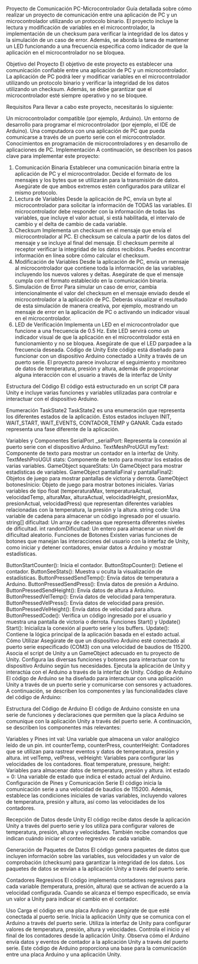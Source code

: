 Proyecto de Comunicación PC-Microcontrolador
Guía detallada sobre cómo realizar un proyecto de comunicación entre una aplicación de PC y un microcontrolador utilizando un protocolo binario. El proyecto incluye la lectura y modificación de variables en el microcontrolador, la implementación de un checksum para verificar la integridad de los datos y la simulación de un caso de error. Además, se aborda la tarea de mantener un LED funcionando a una frecuencia específica como indicador de que la aplicación en el microcontrolador no se bloquea.

Objetivo del Proyecto
El objetivo de este proyecto es establecer una comunicación confiable entre una aplicación de PC y un microcontrolador. La aplicación de PC podrá leer y modificar variables en el microcontrolador utilizando un protocolo binario y verificar la integridad de los datos utilizando un checksum. Además, se debe garantizar que el microcontrolador esté siempre operativo y no se bloquee.

Requisitos
Para llevar a cabo este proyecto, necesitarás lo siguiente:

Un microcontrolador compatible (por ejemplo, Arduino).
Un entorno de desarrollo para programar el microcontrolador (por ejemplo, el IDE de Arduino).
Una computadora con una aplicación de PC que pueda comunicarse a través de un puerto serie con el microcontrolador.
Conocimientos en programación de microcontroladores y en desarrollo de aplicaciones de PC.
Implementación
A continuación, se describen los pasos clave para implementar este proyecto:

1. Comunicación Binaria
Establecer una comunicación binaria entre la aplicación de PC y el microcontrolador. Decide el formato de los mensajes y los bytes que se utilizarán para la transmisión de datos. Asegúrate de que ambos extremos estén configurados para utilizar el mismo protocolo.
2. Lectura de Variables
Desde la aplicación de PC, envía un byte al microcontrolador para solicitar la información de TODAS las variables. El microcontrolador debe responder con la información de todas las variables, que incluye el valor actual, si está habilitada, el intervalo de cambio y el delta de cambio de cada variable.
3. Checksum
Implementa un checksum en el mensaje que envía el microcontrolador al PC. El checksum se calcula a partir de los datos del mensaje y se incluye al final del mensaje. El checksum permite al receptor verificar la integridad de los datos recibidos. Puedes encontrar información en línea sobre cómo calcular el checksum.
4. Modificación de Variables
Desde la aplicación de PC, envía un mensaje al microcontrolador que contiene toda la información de las variables, incluyendo los nuevos valores y deltas. Asegúrate de que el mensaje cumpla con el formato establecido en la comunicación binaria.
5. Simulación de Error
Para simular un caso de error, cambia intencionalmente el valor del checksum en el mensaje enviado desde el microcontrolador a la aplicación de PC. Deberás visualizar el resultado de esta simulación de manera creativa, por ejemplo, mostrando un mensaje de error en la aplicación de PC o activando un indicador visual en el microcontrolador.
6. LED de Verificación
Implementa un LED en el microcontrolador que funcione a una frecuencia de 0.5 Hz. Este LED servirá como un indicador visual de que la aplicación en el microcontrolador está en funcionamiento y no se bloquea. Asegúrate de que el LED parpadee a la frecuencia deseada.
Código de Unity
Este código está diseñado para funcionar con un dispositivo Arduino conectado a Unity a través de un puerto serie. El proyecto parece involucrar el seguimiento y monitoreo de datos de temperatura, presión y altura, además de proporcionar alguna interacción con el usuario a través de la interfaz de Unity

Estructura del Código
El código está estructurado en un script C# para Unity e incluye varias funciones y variables utilizadas para controlar e interactuar con el dispositivo Arduino.

Enumeración TaskState2
TaskState2 es una enumeración que representa los diferentes estados de la aplicación. Estos estados incluyen INIT, WAIT_START, WAIT_EVENTS, CONTADOR_TEMP y GANAR. Cada estado representa una fase diferente de la aplicación.

Variables y Componentes
SerialPort _serialPort: Representa la conexión al puerto serie con el dispositivo Arduino.
TextMeshProUGUI myText: Componente de texto para mostrar un contador en la interfaz de Unity.
TextMeshProUGUI stats: Componente de texto para mostrar los estados de varias variables.
GameObject squareStats: Un GameObject para mostrar estadísticas de variables.
GameObject pantallaFinal y pantallaFinal2: Objetos de juego para mostrar pantallas de victoria y derrota.
GameObject botonesInicio: Objeto de juego para mostrar botones iniciales.
Varias variables de tipo float (temperaturaMax, temperaturaActual, velocidadTemp, alturaMax, alturaActual, velocidadHeight, presionMax, presionActual, velocidadPress) que representan diferentes variables relacionadas con la temperatura, la presión y la altura.
string code: Una variable de cadena para almacenar un código ingresado por el usuario.
string[] dificultad: Un array de cadenas que representa diferentes niveles de dificultad.
int randomDificultad: Un entero para almacenar un nivel de dificultad aleatorio.
Funciones de Botones
Existen varias funciones de botones que manejan las interacciones del usuario con la interfaz de Unity, como iniciar y detener contadores, enviar datos a Arduino y mostrar estadísticas.

ButtonStartCounter(): Inicia el contador.
ButtonStopCounter(): Detiene el contador.
ButtonSeeStats(): Muestra u oculta la visualización de estadísticas.
ButtonPressedSendTemp(): Envía datos de temperatura a Arduino.
ButtonPressedSendPress(): Envía datos de presión a Arduino.
ButtonPressedSendHeight(): Envía datos de altura a Arduino.
ButtonPressedVelTemp(): Envía datos de velocidad para temperatura.
ButtonPressedVelPress(): Envía datos de velocidad para presión.
ButtonPressedVelHeight(): Envía datos de velocidad para altura.
ButtonPressedCode(): Verifica un código ingresado por el usuario y muestra una pantalla de victoria o derrota.
Funciones Start() y Update()
Start(): Inicializa la conexión al puerto serie y los buffers.
Update(): Contiene la lógica principal de la aplicación basada en el estado actual.
Cómo Utilizar
Asegúrate de que un dispositivo Arduino esté conectado al puerto serie especificado (COM3) con una velocidad de baudios de 115200.
Asocia el script de Unity a un GameObject adecuado en tu proyecto de Unity.
Configura las diversas funciones y botones para interactuar con tu dispositivo Arduino según tus necesidades.
Ejecuta la aplicación de Unity y interactúa con el Arduino a través de la interfaz de Unity.
Código de Arduino
El código de Arduino se ha diseñado para interactuar con una aplicación Unity a través de un puerto serie y comunicarse con sensores y actuadores. A continuación, se describen los componentes y las funcionalidades clave del código de Arduino:

Estructura del Código de Arduino
El código de Arduino consiste en una serie de funciones y declaraciones que permiten que la placa Arduino se comunique con la aplicación Unity a través del puerto serie. A continuación, se describen los componentes más relevantes:

Variables y Pines
int val: Una variable que almacena un valor analógico leído de un pin.
int counterTemp, counterPress, counterHeight: Contadores que se utilizan para rastrear eventos y datos de temperatura, presión y altura.
int velTemp, velPress, velHeight: Variables para configurar las velocidades de los contadores.
float temperature, pressure, height: Variables para almacenar datos de temperatura, presión y altura.
int estado = 0: Una variable de estado que indica el estado actual del Arduino.
Configuración de Pines y Comunicación Serie
El código inicia la comunicación serie a una velocidad de baudios de 115200. Además, establece las condiciones iniciales de varias variables, incluyendo valores de temperatura, presión y altura, así como las velocidades de los contadores.

Recepción de Datos desde Unity
El código recibe datos desde la aplicación Unity a través del puerto serie y los utiliza para configurar valores de temperatura, presión, altura y velocidades. También recibe comandos que indican cuándo iniciar el conteo regresivo de cada variable.

Generación de Paquetes de Datos
El código genera paquetes de datos que incluyen información sobre las variables, sus velocidades y un valor de comprobación (checksum) para garantizar la integridad de los datos. Los paquetes de datos se envían a la aplicación Unity a través del puerto serie.

Contadores Regresivos
El código implementa contadores regresivos para cada variable (temperatura, presión, altura) que se activan de acuerdo a la velocidad configurada. Cuando se alcanza el tiempo especificado, se envía un valor a Unity para indicar el cambio en el contador.

Uso
Carga el código en una placa Arduino y asegúrate de que esté conectada al puerto serie.
Inicia la aplicación Unity que se comunica con el Arduino a través del puerto serie.
Utiliza la interfaz de Unity para configurar valores de temperatura, presión, altura y velocidades.
Controla el inicio y el final de los contadores desde la aplicación Unity.
Observa cómo el Arduino envía datos y eventos de contador a la aplicación Unity a través del puerto serie.
Este código de Arduino proporciona una base para la comunicación entre una placa Arduino y una aplicación Unity.